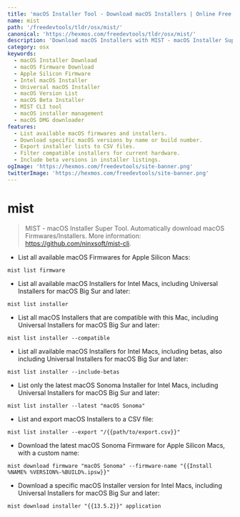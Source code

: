 ```yaml
---
title: 'macOS Installer Tool - Download macOS Installers | Online Free DevTools by Hexmos'
name: mist
path: '/freedevtools/tldr/osx/mist/'
canonical: 'https://hexmos.com/freedevtools/tldr/osx/mist/'
description: 'Download macOS Installers with MIST - macOS Installer Super Tool. Easily manage macOS versions and prepare installation media. Free online tool, no registration required.'
category: osx
keywords:
  - macOS Installer Download
  - macOS Firmware Download
  - Apple Silicon Firmware
  - Intel macOS Installer
  - Universal macOS Installer
  - macOS Version List
  - macOS Beta Installer
  - MIST CLI tool
  - macOS installer management
  - macOS DMG downloader
features:
  - List available macOS firmwares and installers.
  - Download specific macOS versions by name or build number.
  - Export installer lists to CSV files.
  - Filter compatible installers for current hardware.
  - Include beta versions in installer listings.
ogImage: 'https://hexmos.com/freedevtools/site-banner.png'
twitterImage: 'https://hexmos.com/freedevtools/site-banner.png'
---
```


# mist

> MIST - macOS Installer Super Tool.
> Automatically download macOS Firmwares/Installers.
> More information: <https://github.com/ninxsoft/mist-cli>.

- List all available macOS Firmwares for Apple Silicon Macs:

`mist list firmware`

- List all available macOS Installers for Intel Macs, including Universal Installers for macOS Big Sur and later:

`mist list installer`

- List all macOS Installers that are compatible with this Mac, including Universal Installers for macOS Big Sur and later:

`mist list installer --compatible`

- List all available macOS Installers for Intel Macs, including betas, also including Universal Installers for macOS Big Sur and later:

`mist list installer --include-betas`

- List only the latest macOS Sonoma Installer for Intel Macs, including Universal Installers for macOS Big Sur and later:

`mist list installer --latest "macOS Sonoma"`

- List and export macOS Installers to a CSV file:

`mist list installer --export "/{{path/to/export.csv}}"`

- Download the latest macOS Sonoma Firmware for Apple Silicon Macs, with a custom name:

`mist download firmware "macOS Sonoma" --firmware-name "{{Install %NAME% %VERSION%-%BUILD%.ipsw}}"`

- Download a specific macOS Installer version for Intel Macs, including Universal Installers for macOS Big Sur and later:

`mist download installer "{{13.5.2}}" application`
